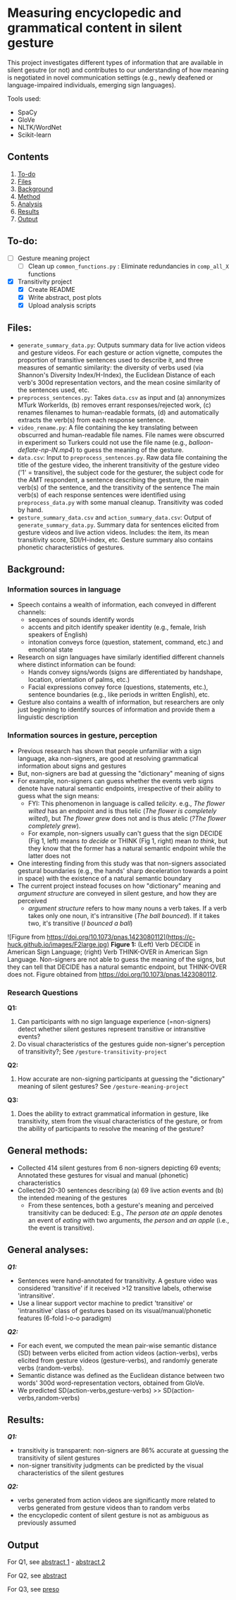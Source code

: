 # Measuring encyclopedic and grammatical content in silent gesture

This project investigates different types of information that are available in silent gesutre (or not) and contributes to our understanding of how meaning is negotiated in novel communication settings (e.g., newly deafened or language-impaired individuals, emerging sign languages).

Tools used:
- SpaCy
- GloVe
- NLTK/WordNet
- Scikit-learn

## Contents

1. [To-do](#to-do)
2. [Files](#files)
3. [Background](#background)
4. [Method](#general-methods)
5. [Analysis](#general-analyses)
6. [Results](#results)
7. [Output](#output)

## To-do:

- [ ] Gesture meaning project
  - [ ] Clean up `common_functions.py` : Eliminate redundancies in `comp_all_X` functions 
- [x] Transitivity project
  - [x] Create README
  - [x] Write abstract, post plots
  - [x] Upload analysis scripts

## Files:
 - `generate_summary_data.py`: Outputs summary data for live action videos and gesture videos.  For each gesture or action vignette, computes the proportion of transitive sentences used to describe it, and three measures of semantic similarity: the diversity of verbs used (via Shannon's Diversity Index/H-Index), the Euclidean Distance of each verb's 300d representation vectors, and the mean cosine similarity of the sentences used, etc. 
 - `preprocess_sentences.py`: Takes `data.csv` as input and (a) annonymizes MTurk WorkerIds, (b) removes errant responses/rejected work, (c) renames filenames to human-readable formats, (d) and automatically extracts the verb(s) from each response sentence.
 - `video_rename.py`: A file containing the key translating between obscurred and human-readable file names. File names were obscurred in experiment so Turkers could not use the file name (e.g., *balloon-deflate-np-IN.mp4*) to guess the meaning of the gesture.
 - `data.csv`: Input to `preprocess_sentences.py`. Raw data file containing the title of the gesture video, the inherent transitivity of the gesture video ('1' = transitive), the subject code for the gesturer, the subject code for the AMT respondent, a sentence describing the gesture, the main verb(s) of the sentence, and the transitivity of the sentence The main verb(s) of each response sentences were identified using `preprocess_data.py` with some manual cleanup. Transitivity was coded by hand. 
 - `gesture_summary_data.csv` and `action_summary_data.csv`: Output of `generate_summary_data.py`. Summary data for sentences elicited from gesture videos and live action videos. Includes: the item, its mean transitivity score, SDI/H-index, etc. Gesture summary also contains phonetic characteristics of gestures.

## Background:

### Information sources in language
- Speech contains a wealth of information, each conveyed in different channels: 
  - sequences of sounds identify words
  - accents and pitch identify speaker identity (e.g., female, Irish speakers of English)
  - intonation conveys force (question, statement, command, etc.) and emotional state
- Research on sign languages have similarly identified different channels where distinct information can be found:
  - Hands convey signs/words (signs are differentiated by handshape, location, orientation of palms, etc.)
  - Facial expressions convey force (questions, statements, etc.), sentence boundaries (e.g., like periods in written English), etc. 
- Gesture also contains a wealth of information, but researchers are only just beginning to identify sources of information and provide them a linguistic description

### Information sources in gesture, perception
- Previous research has shown that people unfamiliar with a sign language, aka non-signers, are good at resolving grammatical information about signs and gestures
- But, non-signers are bad at guessing the "dictionary" meaning of signs
- For example, non-signers can guess whether the events verb signs denote have natural semantic endpoints, irrespective of their ability to guess what the sign means:
   - FYI: This phenomenon in language is called *telicity*. e.g., *The flower wilted* has an endpoint and is thus telic (*The flower is completely wilted*), but *The flower grew* does not and is thus atelic (*?The flower completely grew*). 
  -  For example, non-signers usually can't guess that the sign DECIDE (Fig 1, left) means *to decide* or THINK (Fig 1, right) mean *to think*, but they know that the former has a natural semantic endpoint while the latter does not
- One interesting finding from this study was that non-signers associated gestural boundaries (e.g., the hands' sharp deceleration towards a point in space) with the existence of a natural semantic boundary  
- The current project instead focuses on how "dictionary" meaning and *argument structure* are conveyed in silent gesture, and how they are perceived 
  - *argument structure* refers to how many nouns a verb takes. If a verb takes only one noun, it's intransitive (*The ball bounced*). If it takes two, it's transitive (*I bounced a ball*) 

![Figure from https://doi.org/10.1073/pnas.1423080112](https://c-huck.github.io/images/F2large.jpg)
**Figure 1:** (Left) Verb DECIDE in American Sign Language; (right) Verb THINK-OVER in American Sign Language. Non-signers are not able to guess the meaning of the signs, but they can tell that DECIDE has a natural semantic endpoint, but THINK-OVER does not. Figure obtained from https://doi.org/10.1073/pnas.1423080112.

### Research Questions
**Q1:** 
1. Can participants with no sign language experience (=non-signers) detect whether silent gestures represent transitive or intransitive events? 
2. Do visual characteristics of the gestures guide non-signer's perception of transitivity?; See `/gesture-transitivity-project`

**Q2:** 
1. How accurate are non-signing participants at guessing the "dictionary" meaning of silent gestures? See `/gesture-meaning-project`

**Q3:**
1. Does the ability to extract grammatical information in gesture, like transitivity, stem from the visual characteristics of the gesture, or from the ability of participants to resolve the meaning of the gesture?

## General methods:
- Collected 414 silent gestures from 6 non-signers depicting 69 events; Annotated these gestures for visual and manual (phonetic) characteristics
- Collected 20-30 sentences describing (a) 69 live action events and (b) the intended meaning of the gestures
  - From these sentences, both a gesture's meaning and perceived transitivity can be deduced: E.g., *The person ate an apple* denotes an event of *eating* with two arguments, *the person* and *an apple* (i.e., the event is transitive).

## General analyses:
***Q1:***
-  Sentences were hand-annotated for transitivity. A gesture video was considered 'transitive' if it received >12 transitive labels, otherwise 'intransitive'. 
-  Use a linear support vector machine to predict 'transitive' or 'intransitive' class of gestures based on its visual/manual/phonetic features (6-fold l-o-o paradigm)

***Q2:***
-  For each event, we computed the mean pair-wise semantic distance (SD) between verbs elicited from action videos (action-verbs), verbs elicited from gesture videos (gesture-verbs), and randomly generate verbs (random-verbs). 
-  Semantic distance was defined as the Euclidean distance between two words' 300d word-representation vectors, obtained from GloVe.
-  We predicted SD(action-verbs,gesture-verbs) >> SD(action-verbs,random-verbs)
 
 ## Results:
***Q1:***
  - transitivity is transparent: non-signers are 86% accurate at guessing the transitivity of silent gestures
  - non-signer transitivity judgments can be predicted by the visual characteristics of the silent gestures

***Q2:*** 
- verbs generated from action videos are significantly more related to verbs generated from gesture videos than to random verbs
- the encyclopedic content of silent gesture is not as ambiguous as previously assumed

## Output
For Q1, see [abstract 1](https://c-huck.github.io/pdfs/CUNY2021.pdf) - [abstract 2](https://c-huck.github.io/pdfs/AMLaP_silent_gesture_transitivity.pdf)

For Q2, see [abstract](https://c-huck.github.io/pdfs/AMLaP_silent_gesture_meaning.pdf)

For Q3, see [preso](https://docs.google.com/presentation/d/1B2JSS3IqzsOQu7r-LTagZhYxQfeDtPOf6lldUaezCyA/edit?usp=sharing)
